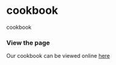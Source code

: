 # cookbook
cookbook

### View the page

Our cookbook can be viewed online [here](https://andreswbs.github.io/cookbook/index.html)